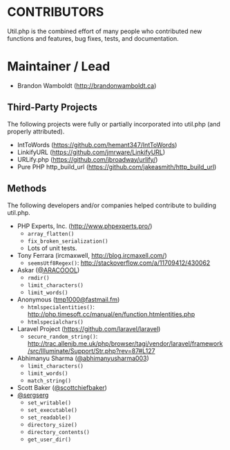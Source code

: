 # CONTRIBUTORS

Util.php is the combined effort of many people who contributed new functions and features, bug fixes, tests, and documentation.

# Maintainer / Lead

* Brandon Wamboldt (http://brandonwamboldt.ca)

## Third-Party Projects

The following projects were fully or partially incorporated into util.php (and properly attributed).

* IntToWords (https://github.com/hemant347/IntToWords)
* LinkifyURL (https://github.com/jmrware/LinkifyURL)
* URLify.php (https://github.com/jbroadway/urlify/)
* Pure PHP http_build_url (https://github.com/jakeasmith/http_build_url)

## Methods

The following developers and/or companies helped contribute to building util.php.

* PHP Experts, Inc. (http://www.phpexperts.pro/)
  - `array_flatten()`
  - `fix_broken_serialization()`
  - Lots of unit tests.
* Tony Ferrara (ircmaxwell, http://blog.ircmaxell.com/)
  - `seemsUtf8Regex()`: http://stackoverflow.com/a/11709412/430062
* Askar ([@ARACOOOL](https://github.com/ARACOOOL))
  - `rmdir()`
  - `limit_characters()`
  - `limit_words()`
* Anonymous (tmp1000@fastmail.fm)
  - `htmlspecialentities()`: http://php.timesoft.cc/manual/en/function.htmlentities.php
  - `htmlspecialchars()`
* Laravel Project (https://github.com/laravel/laravel)
  - `secure_random_string()`: http://trac.allenjb.me.uk/php/browser/tagi/vendor/laravel/framework/src/Illuminate/Support/Str.php?rev=87#L127
* Abhimanyu Sharma ([@abhimanyusharma003](https://github.com/abhimanyusharma003))
  - `limit_characters()`
  - `limit_words()`
  - `match_string()`
* Scott Baker ([@scottchiefbaker](https://github.com/scottchiefbaker))
* [@sergserg](https://github.com/sergserg)
  - `set_writable()`
  - `set_executable()`
  - `set_readable()`
  - `directory_size()`
  - `directory_contents()`
  - `get_user_dir()`
